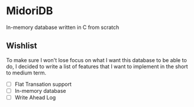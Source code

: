 # MidoriDB
In-memory database written in C from scratch

## Wishlist
To make sure I won't lose focus on what I want this database to be able to do, I decided to write a list of features
that I want to implement in the short to medium term.

- [ ] Flat Transation support
- [ ] In-memory database
- [ ] Write Ahead Log
